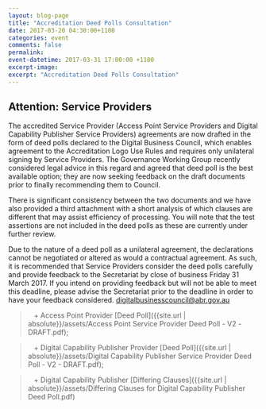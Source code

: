 ```yaml
---
layout: blog-page
title: "Accreditation Deed Polls Consultation"
date: 2017-03-20 04:30:00+1100
categories: event
comments: false
permalink: 
event-datetime: 2017-03-31 17:00:00 +1100
excerpt-image:
excerpt: "Accreditation Deed Polls Consultation"
---
```


## Attention: Service Providers

The accredited Service Provider (Access Point Service Providers and Digital Capability Publisher Service Providers) agreements are now drafted in the form of deed polls declared to the Digital Business Council, which enables agreement to the Accreditation Logo Use Rules and requires only unilateral signing by Service Providers. The Governance Working Group recently considered legal advice in this regard and agreed that deed poll is the best available option; they are now seeking feedback on the draft documents prior to finally recommending them to Council.

There is significant consistency between the two documents and we have also provided a third attachment with a short analysis of which clauses are different that may assist efficiency of processing. You will note that the test assertions are not included in the deed polls as these are currently under further review.

Due to the nature of a deed poll as a unilateral agreement, the declarations cannot be negotiated or altered as would a contractual agreement. As such, it is recommended that Service Providers consider the deed polls carefully and provide feedback to the Secretariat by close of business Friday 31 March 2017. If you intend on providing feedback but will not be able to meet this deadline, please advise the Secretariat prior to the deadline in order to have your feedback considered. [digitalbusinesscouncil@abr.gov.au](Mailto:digitalbusinesscouncil@abr.gov.au)

>   + Access Point Provider [Deed Poll]({{site.url | absolute}}/assets/Access Point Service Provider Deed Poll - V2 -DRAFT.pdf);

>   + Digital Capability Publisher Provider [Deed Poll]({{site.url | absolute}}/assets/Digital Capability Publisher Service Provider Deed Poll - V2 - DRAFT.pdf);

>   + Digital Capability Publisher [Differing Clauses]({{site.url | absolute}}/assets/Differing Clauses for Digital Capability Publisher Deed Poll.pdf)
